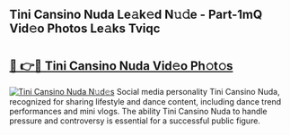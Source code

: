 ## Tini Cansino Nuda Le𝚊k𝚎d N𝚞𝚍e - Part-1mQ Vid𝚎o Photos Le𝚊ks Tviqc

# <h2><a href="http://fbeovda.evod.top/?m=Tini+Cansino+Nuda">🔗 👉🔴 Tini Cansino Nuda Vid𝚎o Ph𝚘t𝚘s</a></h2>

[![Tini Cansino Nuda N𝚞d𝚎s](https://i.imgur.com/8V9OHl7.gif)](http://fbeovda.evod.top/?m=Tini+Cansino+Nuda)
Social media personality Tini Cansino Nuda, recognized for sharing lifestyle and dance content, including dance trend performances and mini vlogs. The ability Tini Cansino Nuda to handle pressure and controversy is essential for a successful public figure. 
